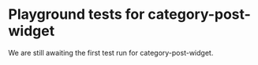 # Playground tests for category-post-widget
We are still awaiting the first test run for category-post-widget.
